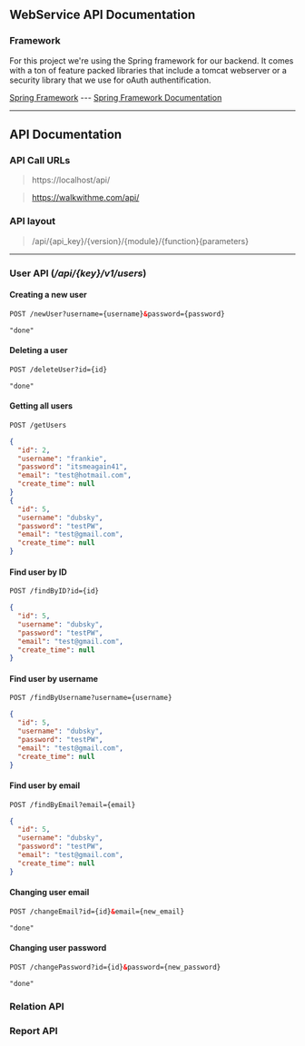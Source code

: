 ## WebService API Documentation

### Framework
For this project we're using the Spring framework for our backend. It comes with a ton 
of feature packed libraries that include a tomcat webserver or a security library that we use
for oAuth authentification.

[Spring Framework](https://spring.io/) --- [Spring Framework Documentation](https://docs.spring.io/spring-framework/docs/current/reference/html/)
___
## API Documentation

### API Call URLs
> https://localhost/api/

> https://walkwithme.com/api/

### API layout
> /api/{api_key}/{version}/{module}/{function}{parameters}
___
### User API (_/api/{key}/v1/users_)

#### Creating a new user
```html
POST /newUser?username={username}&password={password}
```
```text
"done"
```
#### Deleting a user
```html
POST /deleteUser?id={id}
```
```text
"done"
```
#### Getting all users
```html
POST /getUsers
```
```json
{
  "id": 2,
  "username": "frankie",
  "password": "itsmeagain41",
  "email": "test@hotmail.com",
  "create_time": null
}
{
  "id": 5,
  "username": "dubsky",
  "password": "testPW",
  "email": "test@gmail.com",
  "create_time": null
}
```
#### Find user by ID
```html
POST /findByID?id={id}
```
```json
{
  "id": 5,
  "username": "dubsky",
  "password": "testPW",
  "email": "test@gmail.com",
  "create_time": null
}
```
#### Find user by username
```html
POST /findByUsername?username={username}
```
```json
{
  "id": 5,
  "username": "dubsky",
  "password": "testPW",
  "email": "test@gmail.com",
  "create_time": null
}
```
#### Find user by email
```html
POST /findByEmail?email={email}
```
```json
{
  "id": 5,
  "username": "dubsky",
  "password": "testPW",
  "email": "test@gmail.com",
  "create_time": null
}
```
#### Changing user email
```html
POST /changeEmail?id={id}&email={new_email}
```
```text
"done"
```
#### Changing user password
```html
POST /changePassword?id={id}&password={new_password}
```
```text
"done"
```
### Relation API

### Report API